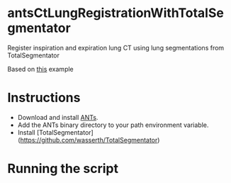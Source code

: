 # antsCtLungRegistrationWithTotalSegmentator

Register inspiration and expiration lung CT using lung segmentations from TotalSegmentator

Based on [this](https://github.com/ntustison/antsCtLungRegistrationExample) example

# Instructions
* Download and install [ANTs](https://github.com/stnava/ANTs).
* Add the ANTs binary directory to your path environment variable.
* Install [TotalSegmentator] (https://github.com/wasserth/TotalSegmentator)

# Running the script




